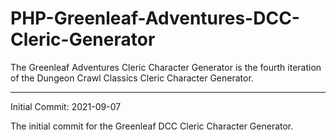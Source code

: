 # PHP-Greenleaf-Adventures-DCC-Cleric-Generator
The Greenleaf Adventures Cleric Character Generator is the fourth iteration of the Dungeon Crawl Classics Cleric Character Generator. 

----------------

Initial Commit: 2021-09-07

The initial commit for the Greenleaf DCC Cleric Character Generator.
